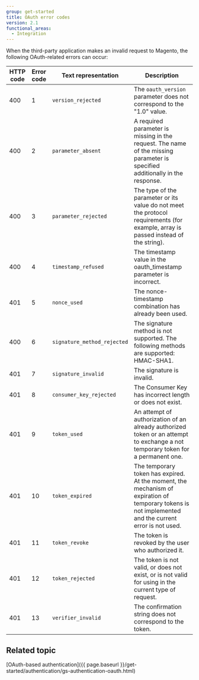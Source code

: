 ```yaml
---
group: get-started
title: OAuth error codes
version: 2.1
functional_areas:
  - Integration
---
```


When the third-party application makes an invalid request to Magento, the following OAuth-related errors can occur:

HTTP code | Error code | Text representation | Description
--- | --- | --- | ---
400 | 1 | `version_rejected` | The `oauth_version` parameter does not correspond to the "1.0" value.
400 | 2 | `parameter_absent`  | A required parameter is missing in the request. The name of the missing parameter is specified additionally in the response.
400 | 3 | `parameter_rejected` | The type of the parameter or its value do not meet the protocol requirements (for example,  array is passed instead of the string).
400 | 4 | `timestamp_refused` | The timestamp value in the oauth_timestamp parameter is incorrect.
401 | 5 | `nonce_used` | The nonce-timestamp combination has already been used.
400 | 6 | `signature_method_rejected`| The signature method is not supported. The following methods are supported: HMAC-SHA1.
401 | 7 | `signature_invalid` | The signature is invalid.
401 | 8 | `consumer_key_rejected` | The Consumer Key has incorrect length or does not exist.
401 | 9 | `token_used` | An attempt of authorization of an already authorized token or an attempt to exchange a not temporary token for a permanent one.
401 | 10 | `token_expired` | The temporary token has expired. At the moment, the mechanism of expiration of temporary tokens is not implemented and the current error is not used.
401 | 11 | `token_revoke` | The token is revoked by the user who authorized it.
401 | 12 | `token_rejected` | The token is not valid, or does not exist, or is not valid for using in the current type of request.
401 | 13 | `verifier_invalid` |The confirmation string does not correspond to the token.

## Related topic

[OAuth-based authentication]({{ page.baseurl }}/get-started/authentication/gs-authentication-oauth.html)
